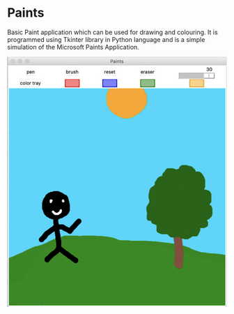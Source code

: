 # Paints

Basic Paint application which can be used for drawing and colouring. It is programmed using Tkinter library in Python language and is a simple simulation of the Microsoft Paints Application.

![image](https://github.com/blackhawk005/Paints/blob/main/images/Screenshot%202021-04-12%20at%202.26.12%20AM.png)

